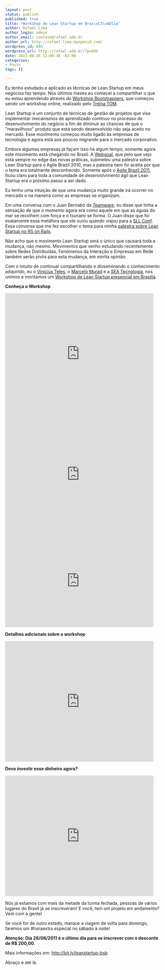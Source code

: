 ```yaml
--- 
layout: post
status: publish
published: true
title: "Workshop de Lean Startup em Bras\xC3\xADlia"
author: Rafael Lima
author_login: admin
author_email: contato@rafael.adm.br
author_url: http://rafael.lima.myopenid.com/
wordpress_id: 605
wordpress_url: http://rafael.adm.br/?p=605
date: 2011-08-26 11:09:36 -03:00
categories: 
- Posts
tags: []

---
```

Eu tenho estudado e aplicado as técnicas de Lean Startup em meus negócios faz tempo. Nos últimos meses eu comecei a compartilhar o que eu estou aprendendo através do <a href="http://bit.ly/leanstartup-bsb">Workshop Bootstrappers</a>, que começou sendo um workshop online, realizado pelo <a href="http://treinatom.com.br">Treina TOM</a>.

Lean Startup é um conjunto de técnicas de gestão de projetos que visa implementar mecanismos de aprendizado contínuo no processo de desenvolvimento do negócio a fim de diminuir as chances de que o "maravilhoso" produto que está sendo desenvolvido não seja aceito no mercado. Esse movimento começou muito ligado às empresas de tecnologia e agora está aos poucos migrando para o mercado corporativo.

Embora algumas empresas já façam isso há algum tempo, somente agora este movimento está chegando no Brasil. A <a href="http://www.webgoal.com.br/">Webgoal</a>, que pelo que vejo está sempre no edge das novas práticas, submeteu uma palestra sobre Lean Startup para o Agile Brazil 2010, mas a palestra nem foi aceita por que o tema era totalmente desconhecido. Somente após o <a href="http://www.agilebrazil.com/2011/pt/index.php">Agile Brazil 2011</a>, ficou claro para toda a comunidade de desenvolvimento ágil que Lean Startup era o próximo passo a ser dado.

Eu tenho uma intuição de que uma mudança muito grande irá ocorrer no mercado e na maneira como as empresas se organizam. 

Em uma conversa com o Juan Bernabó da <a href="http://www.teamware.com.br/">Teamware</a>, eu disse que tinha a sensação de que o momento agora era como aquele em que as águas do mar se recolhem com força e o tsunami se forma. O Juan disse que foi exatamente essa metáfora que ele ouviu quando viajou para a <a href="http://www.sllconf.com/">SLL Conf</a>. Essa conversa que me fez escolher o tema para minha <a href="http://www.slideshare.net/rafael_lima/lean-startup-o-tsunami-que-afundar-o-movimento-gil">palestra sobre Lean Startup no RS on Rails</a>.

Não acho que o movimento Lean Startup será o único que causará toda a mudança, não mesmo. Movimentos que venho estudando recentemente sobre Redes Distribuídas, Fenômenos da Interação e Empresas em Rede também serão pivôs para esta mudança, em minha opinião.

Com o intuito de continuar compartilhando e disseminando o conhecimento adquirido, eu o <a href="http://viniciusteles.com.br/">Vinícius Teles</a>, o <a href="http://marcelomurad.com/">Marcelo Murad</a> e a <a href="http://seatecnologia.com.br/">SEA Tecnologia</a>, nos unimos e montamos um <a href="http://bit.ly/leanstartup-bsb">Workshop de Lean Startup presencial em Brasília</a>.

<strong>Conheça o Workshop</strong>

<iframe width="480" height="390" src="http://www.youtube.com/embed/jrMm_p-nrU8?rel=0" frameborder="0" allowfullscreen></iframe>
<iframe width="480" height="390" src="http://www.youtube.com/embed/mc9fUtb0nsg?rel=0" frameborder="0" allowfullscreen></iframe>
<iframe width="480" height="300" src="http://www.youtube.com/embed/NYqSCatPQl4?rel=0" frameborder="0" allowfullscreen></iframe>

<strong>Detalhes adicionais sobre o workshop</strong>

<iframe width="480" height="390" src="http://www.youtube.com/embed/TqrFnYbbx4Y?rel=0" frameborder="0" allowfullscreen></iframe>

<strong>Devo investir esse dinheiro agora?</strong>

<iframe width="480" height="390" src="http://www.youtube.com/embed/lkYEVjYgcpA?rel=0" frameborder="0" allowfullscreen></iframe>

Nós já estamos com mais da metade da turma fechada, pessoas de vários lugares do Brasil já se inscreveram!
E você, tem um projeto em andamento? Vem com a gente!

Se você for de outro estado, marque a viagem de volta para domingo, faremos um #horaextra especial no sábado à noite!

<strong>Atenção: Dia 26/08/2011 é o último dia para se inscrever com o desconto de R$ 200,00.</strong>

Mais informações em: <a href="http://bit.ly/leanstartup-bsb">http://bit.ly/leanstartup-bsb</a>

Abraço e até lá.

